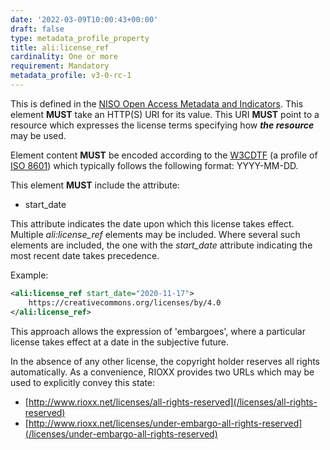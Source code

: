 ```yaml
---
date: '2022-03-09T10:00:43+00:00'
draft: false
type: metadata_profile_property
title: ali:license_ref
cardinality: One or more
requirement: Mandatory
metadata_profile: v3-0-rc-1
---
```

This is defined in the [NISO Open Access Metadata and Indicators](http://www.niso.org/workrooms/ali/). This element **MUST** take an HTTP(S) URI for its value. This URI **MUST** point to a resource which expresses the license terms specifying how ***the resource*** may be used.

Element content **MUST** be encoded according to the [W3CDTF](https://www.w3.org/TR/NOTE-datetime) (a profile of [ISO 8601](https://www.iso.org/standard/40874.html)) which typically follows the following format: YYYY-MM-DD.

This element **MUST** include the attribute:

* start_date

This attribute indicates the date upon which this license takes effect. Multiple *ali:license_ref* elements may be included. Where several such elements are included, the one with the *start_date* attribute indicating the most recent date takes precedence.

Example:

```xml
<ali:license_ref start_date="2020-11-17">
    https://creativecommons.org/licenses/by/4.0
</ali:license_ref>
```

This approach allows the expression of &#39;embargoes&#39;, where a particular license takes effect at a date in the subjective future.

In the absence of any other license, the copyright holder reserves all rights automatically. As a convenience, RIOXX provides two URLs which may be used to explicitly convey this state:

* [http://www.rioxx.net/licenses/all-rights-reserved](/licenses/all-rights-reserved)
* [http://www.rioxx.net/licenses/under-embargo-all-rights-reserved](/licenses/under-embargo-all-rights-reserved)
